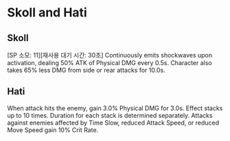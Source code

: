 # Skoll and Hati

## Skoll

[SP 소모: 11][재사용 대기 시간: 30초] Continuously emits shockwaves upon activation, dealing 50% ATK of Physical DMG every 0.5s. Character also takes 65% less DMG from side or rear attacks for 10.0s.

## Hati

When attack hits the enemy, gain 3.0% Physical DMG for 3.0s. Effect stacks up to 10 times. Duration for each stack is determined separately. Attacks against enemies affected by Time Slow, reduced Attack Speed, or reduced Move Speed gain 10% Crit Rate.

